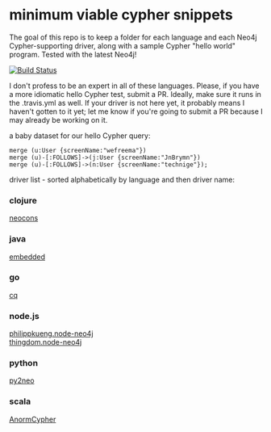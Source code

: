 # minimum viable cypher snippets
The goal of this repo is to keep a folder for each language and each Neo4j Cypher-supporting driver, along with a sample Cypher "hello world" program. Tested with the latest Neo4j!

[![Build Status](https://travis-ci.org/wfreeman/mvcs.png?branch=master)](https://travis-ci.org/wfreeman/mvcs)

I don't profess to be an expert in all of these languages. Please, if you have a more idiomatic hello Cypher test, submit a PR. Ideally, make sure it runs in the .travis.yml as well. If your driver is not here yet, it probably means I haven't gotten to it yet; let me know if you're going to submit a PR because I may already be working on it.

a baby dataset for our hello Cypher query:
```
merge (u:User {screenName:"wefreema"}) 
merge (u)-[:FOLLOWS]->(j:User {screenName:"JnBrymn"}) 
merge (u)-[:FOLLOWS]->(n:User {screenName:"technige"});
```

driver list - sorted alphabetically by language and then driver name:

### clojure
[neocons](/clojure/neocons/)
### java
[embedded](/java/embedded/)
### go
[cq](/go/cq/)
### node.js
[philippkueng.node-neo4j](/node.js/philippkueng.node-neo4j/)  
[thingdom.node-neo4j](/node.js/thingdom.node-neo4j/)  
### python
[py2neo](/python/py2neo/)
### scala
[AnormCypher](/scala/anormcypher/)

